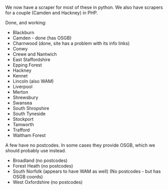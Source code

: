 We now have a scraper for most of these in python.
We also have scrapers for a couple (Camden and Hackney) in PHP.

Done, and working:
  * Blackburn
  * Camden - done (has OSGB)
  * Charnwood (done, site has a problem with its info links)
  * Conwy
  * Crewe and Nantwich
  * East Staffordshire
  * Epping Forest
  * Hackney
  * Kennet
  * Lincoln (also WAM)
  * Liverpool
  * Merton
  * Shrewsbury
  * Swansea
  * South Shropshire
  * South Tyneside
  * Stockport
  * Tamworth
  * Trafford
  * Waltham Forest

A few have no postcodes. In some cases they provide OSGB, which we should probably use instead.

  * Broadland (no postcodes)
  * Forest Heath (no postcodes)
  * South Norfolk (appears to have WAM as well) (No postcodes - but has OSGB coords)
  * West Oxfordshire (no postcodes)